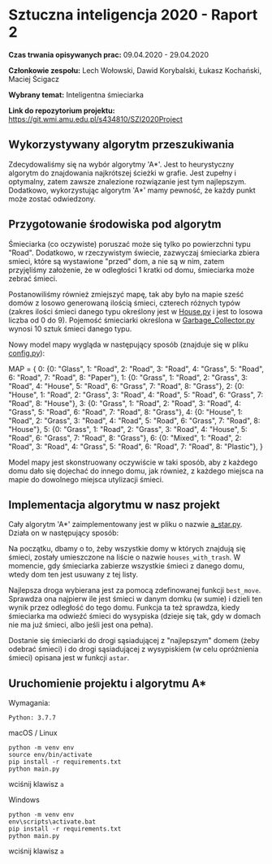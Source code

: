 # Sztuczna inteligencja 2020 - Raport 2

**Czas trwania opisywanych prac:** 09.04.2020 - 29.04.2020

**Członkowie zespołu:** Lech Wołowski, Dawid Korybalski, Łukasz Kochański, Maciej Ścigacz

**Wybrany temat:** Inteligentna śmieciarka

**Link do repozytorium projektu:** https://git.wmi.amu.edu.pl/s434810/SZI2020Project

## Wykorzystywany algorytm przeszukiwania

Zdecydowaliśmy się na wybór algorytmy 'A*'.  Jest to heurystyczny algorytm do znajdowania najkrótszej ścieżki w grafie. Jest zupełny i optymalny, zatem zawsze znalezione rozwiązanie jest tym najlepszym. Dodatkowo, wykorzystując algorytm 'A*' mamy pewność, że każdy punkt może zostać odwiedzony. 

## Przygotowanie środowiska pod algorytm

Śmieciarka (co oczywiste) poruszać może się tylko po powierzchni typu "Road". Dodatkowo, w rzeczywistym świecie, zazwyczaj śmieciarka zbiera smieci, które są wystawione "przed" dom, a nie są w nim, zatem przyjęliśmy założenie, że w odległości 1 kratki od domu, śmieciarka może zebrać śmieci.

Postanowiliśmy również zmiejszyć mapę, tak aby było na mapie sześć domów z losowo generowaną ilością śmieci, czterech różnych typów (zakres ilości śmieci danego typu określony jest w  [House.py](models/House.py) i jest to losowa liczba od 0 do 9). Pojemość śmieciarki określona w [Garbage_Collector.py](models/[Garbage_Collector.py) wynosi 10 sztuk śmieci danego typu. 

Nowy model mapy wygląda w następujący sposób (znajduje się w pliku [config.py](config.py)):

MAP = {
    0: {0: "Glass", 1: "Road", 2: "Road", 3: "Road", 4: "Grass", 5: "Road", 6: "Road", 7: "Road", 8: "Paper"},
    1: {0: "Grass", 1: "Road", 2: "Grass", 3: "Road", 4: "House", 5: "Road", 6: "Grass", 7: "Road", 8: "Grass"},
    2: {0: "House", 1: "Road", 2: "Grass", 3: "Road", 4: "Road", 5: "Road", 6: "Grass", 7: "Road", 8: "House"},
    3: {0: "Grass", 1: "Road", 2: "Road", 3: "Road", 4: "Grass", 5: "Road", 6: "Road", 7: "Road", 8: "Grass"},
    4: {0: "House", 1: "Road", 2: "Grass", 3: "Road", 4: "Road", 5: "Road", 6: "Grass", 7: "Road", 8: "House"},
    5: {0: "Grass", 1: "Road", 2: "Grass", 3: "Road", 4: "House", 5: "Road", 6: "Grass", 7: "Road", 8: "Grass"},
    6: {0: "Mixed", 1: "Road", 2: "Road", 3: "Road", 4: "Grass", 5: "Road", 6: "Road", 7: "Road", 8: "Plastic"},
}

Model mapy jest skonstruowany oczywiście w taki sposób, aby z każdego domu dało się dojechać do innego domu, jak również, z każdego miejsca na mapie do dowolnego miejsca utylizacji śmieci.

## Implementacja algorytmu w nasz projekt

Cały algorytm 'A*' zaimplementowany jest w pliku o nazwie [a_star.py](a_star.py).  Działa on w następujący sposób:

Na początku, dbamy o to, żeby wszystkie domy w których znajdują się śmieci, zostały umieszczone na liście o nazwie  <code>houses_with_trash</code>. W momencie, gdy śmieciarka zabierze wszystkie śmieci z danego domu, wtedy dom ten jest usuwany z tej listy.

Najlepsza droga wybierana jest za pomocą zdefinowanej funkcji <code>best_move</code>. Sprawdza ona najpierw ile jest śmieci w danym domku (w sumie) i dzieli ten wynik przez odległość do tego domu. Funkcja ta też sprawdza, kiedy śmieciarka ma odwieźć śmieci do wysypiska (dzieje się tak, gdy w domach nie ma już śmieci, albo jeśli jest ona pełna).
 
Dostanie się śmieciarki do drogi sąsiadującej z "najlepszym" domem (żeby odebrać śmieci) i do drogi sąsiadującej z wysypiskiem (w celu opróżnienia śmieci) opisana jest w funkcji <code>astar</code>.

## Uruchomienie projektu i algorytmu A*

Wymagania:

```
Python: 3.7.7
```

macOS / Linux

```
python -m venv env
source env/bin/activate
pip install -r requirements.txt
python main.py
```
wciśnij klawisz `a`

Windows

```
python -m venv env
env\scripts\activate.bat
pip install -r requirements.txt
python main.py
```
wciśnij klawisz `a`
